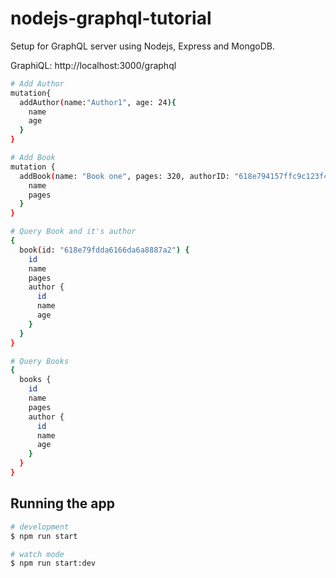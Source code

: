 # nodejs-graphql-tutorial

Setup for GraphQL server using Nodejs, Express and MongoDB.

GraphiQL: http://localhost:3000/graphql

```bash
# Add Author
mutation{
  addAuthor(name:"Author1", age: 24){
    name
    age
  }
}
```

```bash
# Add Book
mutation {
  addBook(name: "Book one", pages: 320, authorID: "618e794157ffc9c123f45da5") {
    name
    pages
  }
}
```

```bash
# Query Book and it's author
{
  book(id: "618e79fdda6166da6a8887a2") {
    id
    name
    pages
    author {
      id
      name
      age
    }
  }
}
```

```bash
# Query Books
{
  books {
    id
    name
    pages
    author {
      id
      name
      age
    }
  }
}
```

## Running the app

```bash
# development
$ npm run start

# watch mode
$ npm run start:dev

```
